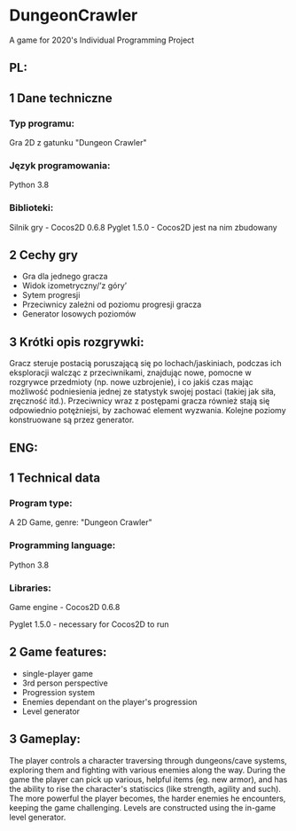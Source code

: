 # DungeonCrawler
A game for 2020's Individual Programming Project
## PL:
## 1 Dane techniczne 
### Typ programu: 
Gra 2D z gatunku "Dungeon Crawler"
### Język programowania: 
Python 3.8
### Biblioteki: 
Silnik gry - Cocos2D 0.6.8
Pyglet 1.5.0 - Cocos2D jest na nim zbudowany
## 2 Cechy gry 
- Gra dla jednego gracza 
- Widok izometryczny/’z góry’ 
- Sytem progresji 
- Przeciwnicy zależni od poziomu progresji gracza 
- Generator losowych poziomów
## 3 Krótki opis rozgrywki: 
Gracz steruje postacią poruszającą się po lochach/jaskiniach, podczas ich eksploracji walcząc z przeciwnikami, znajdując nowe, pomocne w rozgrywce przedmioty (np. nowe uzbrojenie), i co jakiś czas mając możliwość podniesienia jednej ze statystyk swojej postaci (takiej jak siła, zręczność itd.). Przeciwnicy wraz z postępami gracza również stają się odpowiednio potężniejsi, by zachować element wyzwania. Kolejne poziomy konstruowane są przez generator.

## ENG:
## 1 Technical data
### Program type:
A 2D Game, genre: "Dungeon Crawler"
### Programming language:
Python 3.8
### Libraries:
Game engine - Cocos2D 0.6.8

Pyglet 1.5.0 - necessary for Cocos2D to run
## 2 Game features:
- single-player game 
- 3rd person perspective 
- Progression system
- Enemies dependant on the player's progression
- Level generator
## 3 Gameplay:
The player controls a character traversing through dungeons/cave systems, exploring them and fighting with various enemies along the way. During the game the player can pick up various, helpful items (eg. new armor), and has the ability to rise the character's statiscics (like strength, agility and such). The more powerful the player becomes, the harder enemies he encounters, keeping the game challenging. Levels are constructed using the in-game level generator.
